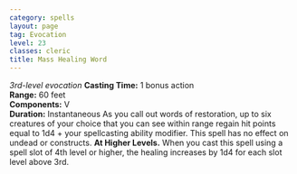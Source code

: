 ```yaml
---
category: spells
layout: page
tag: Evocation
level: 23
classes: cleric
title: Mass Healing Word 
---
```

_3rd-level evocation_ 
**Casting Time:** 1 bonus action    
**Range:** 60 feet    
**Components:** V    
**Duration:** Instantaneous 
As you call out words of restoration, up to six creatures of your choice that you can see within range regain hit points equal to 1d4 + your spellcasting ability modifier. This spell has no effect on undead or constructs. 
**At Higher Levels.** When you cast this spell using a spell slot of 4th level or higher, the healing increases by 1d4 for each slot level above 3rd. 
